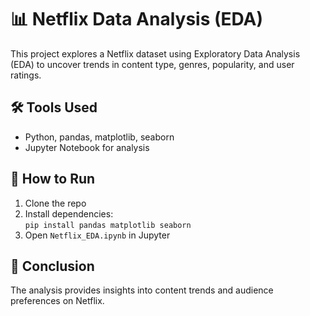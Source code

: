# 📊 Netflix Data Analysis (EDA)

This project explores a Netflix dataset using Exploratory Data Analysis (EDA) to uncover trends in content type, genres, popularity, and user ratings.

## 🛠 Tools Used
- Python, pandas, matplotlib, seaborn
- Jupyter Notebook for analysis

## 📂 How to Run
1. Clone the repo
2. Install dependencies:  
   `pip install pandas matplotlib seaborn`
3. Open `Netflix_EDA.ipynb` in Jupyter

## 📌 Conclusion
The analysis provides insights into content trends and audience preferences on Netflix.
